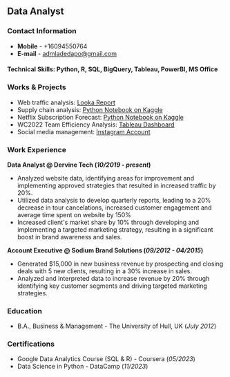 ## Data Analyst

### Contact Information
- **Mobile** - +16094550764
- **E-mail** - admladedapo@gmail.com

#### Technical Skills: Python, R, SQL, BigQuery, Tableau, PowerBI, MS Office

### Works & Projects
- Web traffic analysis: [Looka Report](portfolio/assets/Davido_Music_Worldwide_(DMW)_Report.pdf)
- Supply chain analysis: [Python Notebook on Kaggle](https://www.kaggle.com/ademolaadedapo/supply-chain-analysis-project)
- Netflix Subscription Forecast: [Python Notebook on Kaggle](https://www.kaggle.com/ademolaadedapo/forecasting-project)
- WC2022 Team Efficiency Analysis: [Tableau Dashboard](https://public.tableau.com/views/WC2022TeamEfficiency/Dashboard1?:language=en-US&:display_count=n&:origin=viz_share_link)
- Social media management: [Instagram Account](https://www.instagram.com/dervinetech?igsh=dHFqMnY2NmpxOXE1)

  

### Work Experience
**Data Analyst @ Dervine Tech (_10/2019 - present_)**
- Analyzed website data, identifying areas for improvement and implementing approved strategies that resulted in increased traffic by 20%.
- Utilized data analysis to develop quarterly reports, leading to a 20% decrease in tour cancelations, increased customer engagement and average time spent on website by 150%
- Increased client's market share by 10% through developing and implementing a targeted marketing strategy, resulting in a significant boost in brand awareness and sales.

**Account Executive @ Sodium Brand Solutions (_09/2012 - 04/2015_)**
- Generated $15,000 in new business revenue by prospecting and closing deals with 5 new clients, resulting in a 30% increase in sales.
- Analyzed and interpreted data to increase revenue by 20% through identifying key customer segments and driving targeted marketing strategies.


### Education
- B.A., Business & Management - The University of Hull, UK (_July 2012_)


### Certifications
- Google Data Analytics Course (SQL & R) - Coursera (_05/2023_)
- Data Science in Python - DataCamp (_11/2023_)
